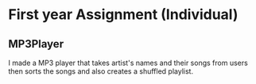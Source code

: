 # First year Assignment (Individual)
## MP3Player
I made a MP3 player that takes artist's names and their songs from users then sorts the songs and also creates a shuffled playlist.
